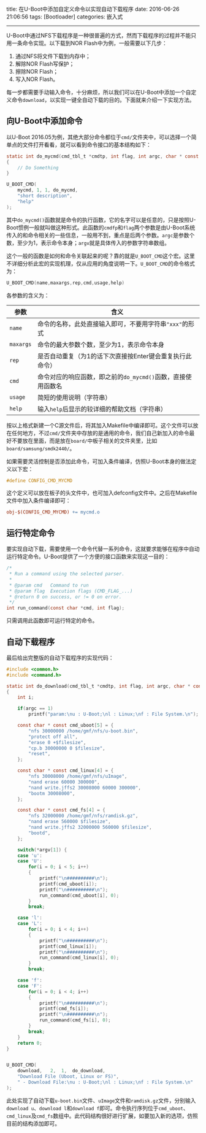 title: 在U-Boot中添加自定义命令以实现自动下载程序
date: 2016-06-26 21:06:56
tags: [Bootloader]
categories: 嵌入式

---

U-Boot中通过NFS下载程序是一种很普遍的方式，然而下载程序的过程并不能只用一条命令实现。以下载到NOR Flash中为例，一般需要以下几步：
1. 通过NFS将文件下载到内存中；
2. 解除NOR Flash写保护；
3. 擦除NOR Flash；
4. 写入NOR Flash。

每一步都需要手动输入命令，十分麻烦，所以我们可以在U-Boot中添加一个自定义命令`download`，以实现一键全自动下载的目的。下面就来介绍一下实现方法。

<!--more-->

## **向U-Boot中添加命令** ##
以U-Boot 2016.05为例，其绝大部分命令都位于`cmd/`文件夹中，可以选择一个简单点的文件打开看看，就可以看到命令接口的基本结构如下：

```c
static int do_mycmd(cmd_tbl_t *cmdtp, int flag, int argc, char * const argv[])
{
    // Do Something
}

U_BOOT_CMD(
    mycmd, 1, 1, do_mycmd,
    "short description",
    "help"
);
```

其中`do_mycmd()`函数就是命令的执行函数，它的名字可以是任意的，只是按照U-Boot惯例一般就叫做这种形式。此函数的`cmdfp`和`flag`两个参数是由U-Boot系统传入的和命令相关的一些信息，一般用不到，重点是后两个参数。`argc`是参数个数，至少为1，表示命令本身；`argv`就是具体传入的参数字符串数组。

这个一般的函数是如何和命令关联起来的呢？靠的就是`U_BOOT_CMD`这个宏。这里不详细分析此宏的实现机理，仅从应用的角度说明一下。`U_BOOT_CMD`的命令格式为：

```c
U_BOOT_CMD(name,maxargs,rep,cmd,usage,help)
```
各参数的含义为：

|参数|含义|
|-----|------|
|`name` | 命令的名称，此处直接输入即可，不要用字符串`"xxx"`的形式|
|`maxargs` |命令的最大参数个数，至少为1，表示命令本身|
|`rep` |是否自动重复（为1的话下次直接按Enter键会重复执行此命令）|
|`cmd` |命令对应的响应函数，即之前的`do_mycmd()`函数，直接使用函数名|
|`usage` |简短的使用说明（字符串）|
|`help` |输入`help`后显示的较详细的帮助文档（字符串）|

按以上格式新建一个C源文件后，将其加入Makefile中编译即可。这个文件可以放在任何地方，不过`cmd/`文件夹中存放的是通用的命令，我们自己新加入的命令最好不要放在里面，而是放在`board/`中板子相关的文件夹里，比如`board/samsung/smdk2440/`。

如果需要灵活控制是否添加此命令，可加入条件编译，仿照U-Boot本身的做法定义以下宏：

```c
#define CONFIG_CMD_MYCMD
```

这个定义可以放在板子的头文件中，也可加入defconfig文件中。之后在Makefile文件中加入条件编译即可：

```makefile
obj-$(CONFIG_CMD_MYCMD) += mycmd.o
```

## **运行特定命令**
要实现自动下载，需要使用一个命令代替一系列命令，这就要求能够在程序中自动运行特定命令。U-Boot提供了一个方便的接口函数来实现这一目的：

```c
/*
 * Run a command using the selected parser.
 *
 * @param cmd	Command to run
 * @param flag	Execution flags (CMD_FLAG_...)
 * @return 0 on success, or != 0 on error.
 */
int run_command(const char *cmd, int flag);
```

只需调用此函数即可运行特定的命令。

## **自动下载程序** ##
最后给出完整版的自动下载程序的实现代码：

```c
#include <common.h>
#include <command.h>

static int do_download(cmd_tbl_t *cmdtp, int flag, int argc, char * const argv[])
{
    int i;

    if(argc == 1)
        printf("param:\nu : U-Boot;\nl : Linux;\nf : File System.\n");

    const char * const cmd_uboot[5] = {
        "nfs 30000000 /home/gmf/nfs/u-boot.bin",
        "protect off all",
        "erase 0 +$filesize",
        "cp.b 30000000 0 $filesize",
        "reset",
    };

    const char * const cmd_linux[4] = {
        "nfs 30008000 /home/gmf/nfs/uImage",
        "nand erase 60000 300000",
        "nand write.jffs2 30008000 60000 300000",
        "bootm 30008000",
    };

    const char * const cmd_fs[4] = {
        "nfs 32000000 /home/gmf/nfs/ramdisk.gz",
        "nand erase 560000 $filesize",
        "nand write.jffs2 32000000 560000 $filesize",
        "bootd",
    };

    switch(*argv[1]) {
    case 'u':
    case 'U':
        for(i = 0; i < 5; i++)
        {
            printf("\n##########\n");
            printf(cmd_uboot[i]);
            printf("\n##########\n");
            run_command(cmd_uboot[i], 0);
        }
        break;

    case 'l':
    case 'L':
        for(i = 0; i < 4; i++)
        {
            printf("\n##########\n");
            printf(cmd_linux[i]);
            printf("\n##########\n");
            run_command(cmd_linux[i], 0);
        }
        break;

    case 'f':
    case 'F':
        for(i = 0; i < 4; i++)
        {
            printf("\n##########\n");
            printf(cmd_fs[i]);
            printf("\n##########\n");
            run_command(cmd_fs[i], 0);
        }
        break;
    }
    return 0;
}


U_BOOT_CMD(
    download,   2,  1,  do_download,
    "Download File (Uboot, Linux or FS)",
    " - Download File:\nu : U-Boot;\nl : Linux;\nf : File System.\n"
);
```

此处实现了自动下载`u-boot.bin`文件、`uImage`文件和`ramdisk.gz`文件，分别输入`download u`、`download l`和`download f`即可。命令执行序列位于`cmd_uboot`、`cmd_linux`及`cmd_fs`数组中。此代码结构很好进行扩展，如要加入新的选项，仿照目前的结构添加即可。
